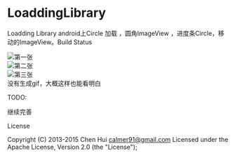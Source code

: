 # LoaddingLibrary
Loadding Library
android上Circle 加载  ，圆角ImageView ，进度条Circle，移动的ImageView。Build Status

![第一张](1.jpg,"haha")  
![第二张](2.jpg,"haha")  
![第三张](3.jpg,"haha")  
没有生成gif，大概这样也能看明白


TODO:

继续完善



License

Copyright (C) 2013-2015 Chen Hui <calmer91@gmail.com>
Licensed under the Apache License, Version 2.0 (the "License");
